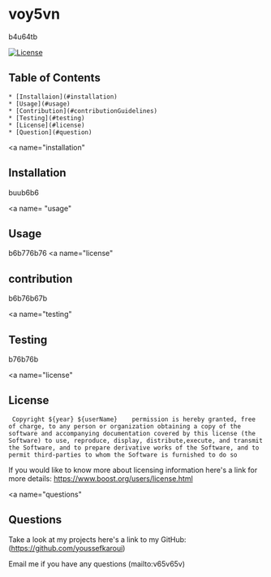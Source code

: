 # voy5vn
  b4u64tb
 
  [![License](https://img.shields.io/badge/License-Boost_1.0-lightblue.svg)](https://www.boost.org/LICENSE_1_0.txt)

  ## Table of Contents

    * [Installaion](#installation)
    * [Usage](#usage)
    * [Contribution](#contributionGuidelines)
    * [Testing](#testing)
    * [License](#license)
    * [Question](#question)


  <a name="installation"</a>
  ## Installation

  buub6b6

  <a name= "usage"</a>

  ## Usage

  b6b776b76
  <a name="license"</a>

  ## contribution 

  b6b76b67b

  <a name="testing"</a>

  ## Testing 

  b76b76b

  <a name="license"</a>

  ## License 

     Copyright ${year} ${userName}    permission is hereby granted, free of charge, to any person or organization obtaining a copy of the software and accompanying documentation covered by this license (the Software) to use, reproduce, display, distribute,execute, and transmit the Software, and to prepare derivative works of the Software, and to permit third-parties to whom the Software is furnished to do so

  If you would like to know more about licensing information here's a link for more details: https://www.boost.org/users/license.html

  <a name="questions"</a>

  ## Questions 

  Take a look at my projects here's a link to my GitHub:(https://github.com/youssefkaroui)

  Email me if you have any questions (mailto:v65v65v)

  